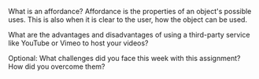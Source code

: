 What is an affordance?
Affordance is the properties of an object's possible uses. This is also when it is clear to the user, how the object can be used.

What are the advantages and disadvantages of using a third-party service like YouTube or Vimeo to host your videos?

Optional: What challenges did you face this week with this assignment? How did you overcome them?
